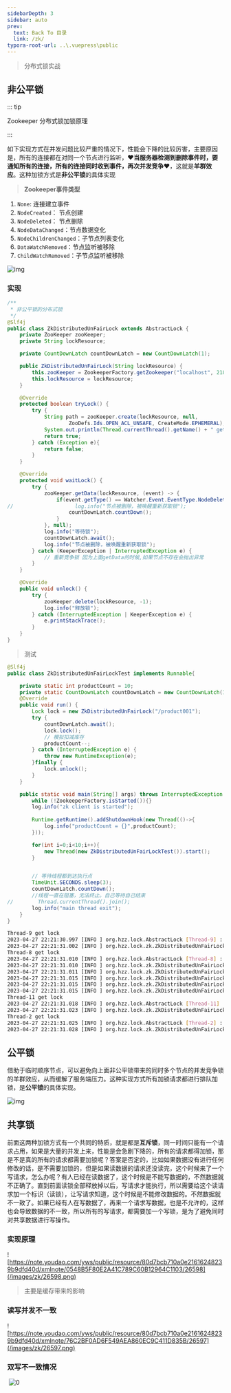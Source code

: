 ```yaml
---
sidebarDepth: 3
sidebar: auto
prev:
  text: Back To 目录
  link: /zk/
typora-root-url: ..\.vuepress\public
---
```




> 分布式锁实战

## 非公平锁

::: tip

Zookeeper 分布式锁加锁原理

:::

如下实现方式在并发问题比较严重的情况下，性能会下降的比较厉害，主要原因是，所有的连接都在对同一个节点进行监听，❤️**当服务器检测到删除事件时，要通知所有的连接，所有的连接同时收到事件，再次并发竞争**❤️，这就是**羊群效应**。这种加锁方式是**非公平锁**的具体实现

> **Zookeeper事件类型**

1. `None`: 连接建立事件
2. `NodeCreated`： 节点创建
3. `NodeDeleted`： 节点删除
4. `NodeDataChanged`：节点数据变化
5. `NodeChildrenChanged`：子节点列表变化
6. `DataWatchRemoved`：节点监听被移除
7. `ChildWatchRemoved`：子节点监听被移除

![img](/images/zk/26596.png)



### 实现

```java
/**
 * 非公平锁的分布式锁
 */
@Slf4j
public class ZkDistributedUnFairLock extends AbstractLock {
    private ZooKeeper zooKeeper;
    private String lockResource;

    private CountDownLatch countDownLatch = new CountDownLatch(1);

    public ZkDistributedUnFairLock(String lockResource) {
        this.zooKeeper = ZookeeperFactory.getZookeeper("localhost", 2181);
        this.lockResource = lockResource;
    }

    @Override
    protected boolean tryLock() {
        try {
            String path = zooKeeper.create(lockResource, null,
                    ZooDefs.Ids.OPEN_ACL_UNSAFE, CreateMode.EPHEMERAL);
            System.out.println(Thread.currentThread().getName() + " get lock");
            return true;
        } catch (Exception e){
            return false;
        }
    }

    @Override
    protected void waitLock() {
        try {
            zooKeeper.getData(lockResource, (event) -> {
                if(event.getType() == Watcher.Event.EventType.NodeDeleted){
//                    log.info("节点被删除，被唤醒重新获取锁");
                    countDownLatch.countDown();
                }
            }, null);
            log.info("等待锁");
            countDownLatch.await();
            log.info("节点被删除，被唤醒重新获取锁");
        } catch (KeeperException | InterruptedException e) {
            // 重新竞争锁 因为上面getData的时候,如果节点不存在会抛出异常
        }
    }

    @Override
    public void unlock() {
        try {
            zooKeeper.delete(lockResource, -1);
            log.info("释放锁");
        } catch (InterruptedException | KeeperException e) {
            e.printStackTrace();
        }
    }
}
```



> 测试

```java
@Slf4j
public class ZkDistributedUnFairLockTest implements Runnable{

    private static int productCount = 10;
    private static CountDownLatch countDownLatch = new CountDownLatch(1);
    @Override
    public void run() {
        Lock lock = new ZkDistributedUnFairLock("/product001");
        try {
            countDownLatch.await();
            lock.lock();
            // 模拟扣减库存
            productCount--;
        } catch (InterruptedException e) {
            throw new RuntimeException(e);
        }finally {
            lock.unlock();
        }
    }

    public static void main(String[] args) throws InterruptedException {
        while (!ZookeeperFactory.isStarted()){}
        log.info("zk client is started");
        
        Runtime.getRuntime().addShutdownHook(new Thread(()->{
            log.info("productCount = {}",productCount);
        }));

        for(int i=0;i<10;i++){
            new Thread(new ZkDistributedUnFairLockTest()).start();
        }


        // 等待线程都到达执行点
        TimeUnit.SECONDS.sleep(3);
        countDownLatch.countDown();
        //线程一直在阻塞，无法终止。自己等待自己结束
//        Thread.currentThread().join();
        log.info("main thread exit");
    }
}
```



```sh
Thread-9 get lock
2023-04-27 22:21:30.997 [INFO ] org.hzz.lock.AbstractLock [Thread-9] : 获取锁
2023-04-27 22:21:31.002 [INFO ] org.hzz.lock.zk.ZkDistributedUnFairLock [Thread-9] : 释放锁
Thread-8 get lock
2023-04-27 22:21:31.010 [INFO ] org.hzz.lock.AbstractLock [Thread-8] : 获取锁
2023-04-27 22:21:31.010 [INFO ] org.hzz.lock.zk.ZkDistributedUnFairLock [Thread-2] : 等待锁
2023-04-27 22:21:31.011 [INFO ] org.hzz.lock.zk.ZkDistributedUnFairLock [Thread-11] : 等待锁
2023-04-27 22:21:31.015 [INFO ] org.hzz.lock.zk.ZkDistributedUnFairLock [Thread-11] : 节点被删除，被唤醒重新获取锁
2023-04-27 22:21:31.015 [INFO ] org.hzz.lock.zk.ZkDistributedUnFairLock [Thread-2] : 节点被删除，被唤醒重新获取锁
2023-04-27 22:21:31.015 [INFO ] org.hzz.lock.zk.ZkDistributedUnFairLock [Thread-8] : 释放锁
Thread-11 get lock
2023-04-27 22:21:31.018 [INFO ] org.hzz.lock.AbstractLock [Thread-11] : 获取锁
2023-04-27 22:21:31.023 [INFO ] org.hzz.lock.zk.ZkDistributedUnFairLock [Thread-11] : 释放锁
Thread-2 get lock
2023-04-27 22:21:31.025 [INFO ] org.hzz.lock.AbstractLock [Thread-2] : 获取锁
2023-04-27 22:21:31.028 [INFO ] org.hzz.lock.zk.ZkDistributedUnFairLock [Thread-2] : 释放锁
```



## 公平锁



借助于临时顺序节点，可以避免向上面非公平锁带来的同时多个节点的并发竞争锁的羊群效应，从而缓解了服务端压力。这种实现方式所有加锁请求都进行排队加锁，是**公平锁**的具体实现。

![img](/images/zk/26594.png)



## 共享锁

前面这两种加锁方式有一个共同的特质，就是都是**互斥锁**，同一时间只能有一个请求占用，如果是大量的并发上来，性能是会急剧下降的，所有的请求都得加锁，那是不是真的所有的请求都需要加锁呢？答案是否定的，比如如果数据没有进行任何修改的话，是不需要加锁的，但是如果读数据的请求还没读完，这个时候来了一个写请求，怎么办呢？有人已经在读数据了，这个时候是不能写数据的，不然数据就不正确了。直到前面读锁全部释放掉以后，写请求才能执行，所以需要给这个读请求加一个标识（读锁），让写请求知道，这个时候是不能修改数据的。不然数据就不一致了。如果已经有人在写数据了，再来一个请求写数据，也是不允许的，这样也会导致数据的不一致，所以所有的写请求，都需要加一个写锁，是为了避免同时对共享数据进行写操作。



### 实现原理

![https://note.youdao.com/yws/public/resource/80d7bcb710a0e21616248239b9dfd40d/xmlnote/0548B5F80E2A41C789C60B12964C1103/26598](/images/zk/26598.png)







> 主要是缓存带来的影响

### 读写并发不一致

![https://note.youdao.com/yws/public/resource/80d7bcb710a0e21616248239b9dfd40d/xmlnote/76C2BF0AD6F549AEA860EC9C411D835B/26597](/images/zk/26597.png)



### 双写不一致情况

​    ![0](/images/zk/26595.png)

